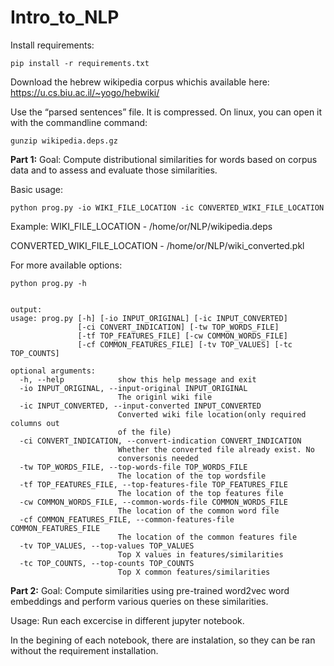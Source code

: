 # Intro_to_NLP
Install requirements:
```
pip install -r requirements.txt
```
Download the hebrew wikipedia corpus whichis available here: https://u.cs.biu.ac.il/~yogo/hebwiki/

Use the “parsed sentences” file. It is compressed. On linux, you can open it with the
commandline command:
```
gunzip wikipedia.deps.gz
```

**Part 1:**
Goal: 
Compute distributional similarities for words based on corpus data and to assess and evaluate those similarities. 

Basic usage:
```
python prog.py -io WIKI_FILE_LOCATION -ic CONVERTED_WIKI_FILE_LOCATION 
```
Example:
WIKI_FILE_LOCATION - /home/or/NLP/wikipedia.deps

CONVERTED_WIKI_FILE_LOCATION - /home/or/NLP/wiki_converted.pkl

For more available options:
```
python prog.py -h


output:
usage: prog.py [-h] [-io INPUT_ORIGINAL] [-ic INPUT_CONVERTED]
               [-ci CONVERT_INDICATION] [-tw TOP_WORDS_FILE]
               [-tf TOP_FEATURES_FILE] [-cw COMMON_WORDS_FILE]
               [-cf COMMON_FEATURES_FILE] [-tv TOP_VALUES] [-tc TOP_COUNTS]

optional arguments:
  -h, --help            show this help message and exit
  -io INPUT_ORIGINAL, --input-original INPUT_ORIGINAL
                        The originl wiki file
  -ic INPUT_CONVERTED, --input-converted INPUT_CONVERTED
                        Converted wiki file location(only required columns out
                        of the file)
  -ci CONVERT_INDICATION, --convert-indication CONVERT_INDICATION
                        Whether the converted file already exist. No
                        conversonis needed
  -tw TOP_WORDS_FILE, --top-words-file TOP_WORDS_FILE
                        The location of the top wordsfile
  -tf TOP_FEATURES_FILE, --top-features-file TOP_FEATURES_FILE
                        The location of the top features file
  -cw COMMON_WORDS_FILE, --common-words-file COMMON_WORDS_FILE
                        The location of the common word file
  -cf COMMON_FEATURES_FILE, --common-features-file COMMON_FEATURES_FILE
                        The location of the common features file
  -tv TOP_VALUES, --top-values TOP_VALUES
                        Top X values in features/similarities
  -tc TOP_COUNTS, --top-counts TOP_COUNTS
                        Top X common features/similarities
```

**Part 2:**
Goal: 
Compute similarities using pre-trained word2vec word embeddings and perform various queries on these similarities.

Usage:
Run each excercise in different jupyter notebook.

In the begining of each notebook, there are instalation, so they can be ran without the requirement installation.
